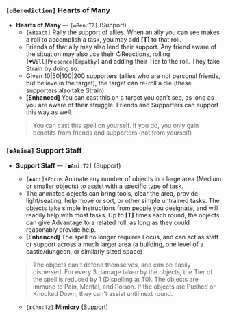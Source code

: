 

### `[❂Benediction]` Hearts of Many
- **Hearts of Many** — `[❂Ben:T2]` (Support)
  - `[↻React]` Rally the support of allies. When an ally you can see makes a roll to accomplish a task, you may add **[T]** to that roll.
  - Friends of that ally may also lend their support. Any friend aware of the situation may also use their ↻Reactions, rolling `[♥Will|Presence|Empathy]` and adding their Tier to the roll. They take Strain by doing so.
  - Given 10|50|100|200 supporters (allies who are not personal friends, but believe in the target), the target can re-roll a die (these supporters also take Strain).
  - **[Enhanced]** You can cast this on a target you can't see, as long as you are aware of their struggle. Friends and Supporters can support this way as well.
  > You can cast this spell on yourself. If you do, you only gain benefits from friends and supporters (not from yourself)

### `[⚉Anima]` Support Staff
- **Support Staff** — `[⚉Ani:T2]` (Support)
  - `[◆Act]+Focus` Animate any number of objects in a large area (Medium or smaller objects) to assist with a specific type of task.
  - The animated objects can bring tools, clear the area, provide light/seating, help move or sort, or other simple untrained tasks. The objects take simple instructions from people you designate, and will readily help with most tasks. Up to **[T]** times each round, the objects can give Advantage to a related roll, as long as they could reasonably provide help.
  - **[Enhanced]** The spell no longer requires Focus, and can act as staff or support across a much larger area (a building, one level of a castle/dungeon, or similarly sized space)
  > The objects can't defend themselves, and can be easily dispersed. For every 3 damage taken by the objects, the Tier of the spell is reduced by 1 (Dispelling at T0). The objects are immune to Pain, Mental, and Poison. If the objects are Pushed or Knocked Down, they can't assist until next round.
  
  - `[♜Chn:T2]` **Mimicry** (Support)
